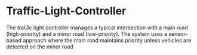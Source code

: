 # Traffic-Light-Controller
The traƯic light controller manages a typical intersection with a main road (high-priority) and a minor road (low-priority). The system uses a sensor-based approach where the main road maintains priority unless vehicles are detected on the minor road

